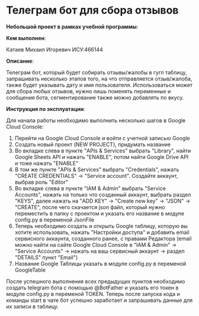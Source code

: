 # Телеграм бот для сбора отзывов

__Небольшой проект в рамках учебной программы__:

**Кем выполнен**:

Катаев Михаил Игоревич 
ИСУ:466144

**Описание**:

Телеграм бот, который будет собирать отзывы/жалобы в гугл таблицу, запрашивать несколько этапов того, на что отправляется отзыв/жалоба, также будет указывать дату и имя пользователя.
Использоваться может для сбора любых отзывов, нужно лишь поменять переменные и сообщения бота, сегментирование также можно добавлять по вкусу.

**Инструкция по эксплуатации**:

Для начала работы необходимо выполнить несколько шагов в Google Cloud Console:
1) Перейти на Google Cloud Console и войти с учетной записью Google
2) Создать новый проект (NEW PROJECT), придумать название
3) Во вкладке слева в пункте "APIs & Services" выбрать "Library", 
найти Google Sheets API и нажать "ENABLE", потом найти Google Drive API и тоже нажать "ENABLE"
4) В том же пункте "APIs & Services" выбрать "Credentials", нажать "CREATE CREDENTIALS" -> 
"Service account". Создайте аккаунт, выбрав роль "Editor" 
5) Во вкладке слева в пункте "IAM & Admin" выбрать "Service Accounts", нажать на только что созданный аккаунт, выбрать раздел "KEYS", далее нажать на "ADD KEY" -> "Create new key" -> "JSON" -> "CREATE",
после чего скачается json файл, который нужно переместить в папку с проектом и указать его название в модуле config.py в переменой JsonFile
6) Теперь необходимо создать и открыть Google таблицу, которую вы хотите использовать, нажать "Настройки доступа" и добавить email сервисного аккаунта, созданного ранее, с правами Редактора (email можно найти на сайте Google Cloud Console в "IAM & Admin" -> "Service Accounts" -> нажать на ваш сервисный аккаунт -> раздел "DETAILS" пункт "Email")
7) Название Google Таблицы указать в модуле config.py в переменой GoogleTable

После успешного выполнения всех предыдущих пунктов необходимо создать telegram бота с помощью @BotFather
и указать его токен в модуле config.py в переменой TOKEN.
Теперь после запуска кода и команды start в чате бот успешно заработает и запрашивать данные для их записи в таблицу.
